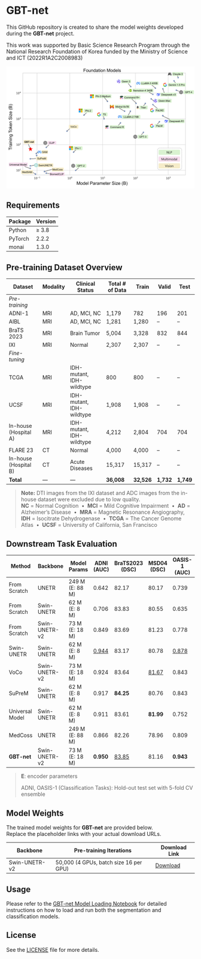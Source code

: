 # GBT-net
This GitHub repository is created to share the model weights developed during the **GBT-net** project.


This work was supported by Basic Science Research Program through the National Research Foundation of Korea funded by the Ministry of Science and ICT (2022R1A2C2008983)

![GBT-net Architecture](assets/foundation_models.png)  


## Requirements
| Package        | Version |
|----------------|---------|
| Python         | ≥ 3.8   |
| PyTorch        |  2.2.2  |
| monai          |  1.3.0  |

## Pre-training Dataset Overview

| Dataset                          | Modality               | Clinical Status             | Total # of Data                      | Train         | Valid         | Test          |
|----------------------------------|------------------------|-----------------------------|--------------------------------------|---------------|---------------|---------------|
| *Pre-training*                   |                        |                             |                                      |               |               |               |
| ADNI-1                           | MRI                    | AD, MCI, NC                 | 1,179                                | 782           | 196           | 201           |
| AIBL                             | MRI                    | AD, MCI, NC                 | 1,281                                | 1,280         | –             | –             |
| BraTS 2023                       | MRI                    | Brain Tumor                 | 5,004                                | 3,328         | 832           | 844           |
| IXI                              | MRI                    | Normal                      | 2,307                                | 2,307         | –             | –             |
| *Fine-tuning*                    |                        |                             |                                      |               |               |               |
| TCGA                             | MRI                    | IDH-mutant, IDH-wildtype    | 800                                  | 800           | –             | –             |
| UCSF                             | MRI                    | IDH-mutant, IDH-wildtype    | 1,908                                | 1,908         | –             | –             |
| In-house (Hospital A)            | MRI                    | IDH-mutant, IDH-wildtype    | 4,212                                | 2,804         | 704           | 704           |
| FLARE 23                         | CT                     | Normal                      | 4,000                                | 4,000         | –             | –             |
| In-house (Hospital B)            | CT                     | Acute Diseases              | 15,317                               | 15,317        | –             | –             |
| **Total**                        | —                      | —                           | **36,008**                           | **32,526**    | **1,732**     | **1,749**     |

> **Note:** DTI images from the IXI dataset and ADC images from the in-house dataset were excluded due to low quality.  
> **NC** = Normal Cognition &nbsp;•&nbsp; **MCI** = Mild Cognitive Impairment &nbsp;•&nbsp; **AD** = Alzheimer’s Disease &nbsp;•&nbsp; **MRA** = Magnetic Resonance Angiography, **IDH** = Isocitrate Dehydrogenase &nbsp;•&nbsp; **TCGA** = The Cancer Genome Atlas &nbsp;•&nbsp; **UCSF** = University of California, San Francisco  

## Downstream Task Evaluation

| Method            | Backbone         |  Model Params      | ADNI (AUC)            | BraTS2023 (DSC)              | MSD04 (DSC)                  | OASIS-1 (AUC)        |
|-------------------|------------------|--------------------|-----------------------|------------------------------|------------------------------|----------------------|
|  From Scratch     | UNETR            |  249 M (E: 88 M)   | 0.642                 | 82.17                        | 80.17                        | 0.739                |
|  From Scratch     | Swin-UNETR       |  62 M (E: 8 M)     | 0.706                 | 83.83                        | 80.55                        | 0.635                |
|  From Scratch     | Swin-UNETR-v2    |  73 M (E: 18 M)    | 0.849                 | 83.69                        | 81.23                        | 0.778                |
| Swin-UNETR        | Swin-UNETR       |  62 M (E: 8 M)     | <ins>0.944</ins>      | 83.17                        | 80.78                        | <ins>0.878</ins>     |
| VoCo              | Swin-UNETR-v2    |  73 M (E: 18 M)    | 0.924                 | 83.64                        | <ins>81.67</ins>             | 0.843                |
| SuPreM            | Swin-UNETR       |  62 M (E: 8 M)     | 0.917                 | **84.25**                    | 80.76                        | 0.843                |
| Universal Model   | Swin-UNETR       |  62 M (E: 8 M)     | 0.911                 | 83.61                        | **81.99**                    | 0.752                |
| MedCoss           | UNETR            |  249 M (E: 88 M)   | 0.866                 | 82.26                        | 78.96                        | 0.809                |
| **GBT-net**       | Swin-UNETR-v2    |  73 M (E: 18 M)    | **0.950**             | <ins>83.85</ins>             | 81.16                        | **0.943**            |

> **E**: encoder parameters
> 
> ADNI, OASIS-1 (Classification Tasks): Hold-out test set with 5-fold CV ensemble

## Model Weights
The trained model weights for **GBT-net** are provided below.  
Replace the placeholder links with your actual download URLs.

| Backbone       | Pre-training Iterations                     | Download Link |
|----------------|---------------------------------------------|---------------|
| Swin-UNETR-v2  | 50,000 (4 GPUs, batch size 16 per GPU)      | [Download](https://drive.google.com/file/d/1sU9eM6FSyFnovnOddtDjmoqEdQM5GgKo/view?usp=sharing) |



## Usage
Please refer to the [GBT-net Model Loading Notebook](load_model_weight.ipynb) for detailed instructions on how to load and run both the segmentation and classification models.


## License 
See the [LICENSE](LICENSE) file for more details.
